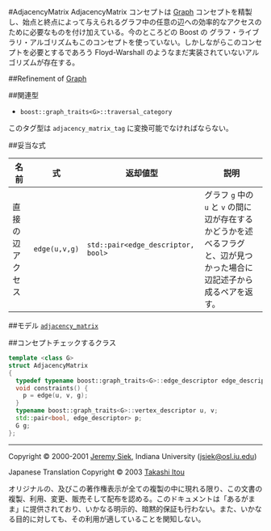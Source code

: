 #AdjacencyMatrix
AdjacencyMatrix コンセプトは [Graph](./Graph.md) コンセプトを精製し、始点と終点によって与えられるグラフ中の任意の辺への効率的なアクセスのために必要なものを付け加えている。今のところどの Boost の グラフ・ライブラリ・アルゴリズムもこのコンセプトを使っていない。しかしながらこのコンセプトを必要とするであろう Floyd-Warshall のようなまだ実装されていないアルゴリズムが存在する。


##Refinement of
[Graph](./Graph)


##関連型
- `boost::graph_traits<G>::traversal_category`

このタグ型は `adjacency_matrix_tag` に変換可能でなければならない。


##妥当な式

| 名前 | 式 | 返却値型 | 説明 |
|------|----|----------|------|
| 直接の辺アクセス | `edge(u,v,g)` | `std::pair<edge_descriptor, bool>` | グラフ `g` 中の `u` と `v` の間に辺が存在するかどうかを述べるフラグと、辺が見つかった場合に辺記述子から成るペアを返す。 |


##モデル
[`adjacency_matrix`](./adjacency_matrix.md)


##コンセプトチェックするクラス

```cpp
template <class G>
struct AdjacencyMatrix
{
  typedef typename boost::graph_traits<G>::edge_descriptor edge_descriptor;
  void constraints() {
    p = edge(u, v, g);
  }
  typename boost::graph_traits<G>::vertex_descriptor u, v;
  std::pair<bool, edge_descriptor> p;
  G g;
};
```


***
Copyright © 2000-2001 [Jeremy Siek](http://www.boost.org/doc/libs/1_31_0/people/jeremy_siek.htm), Indiana University (<jsiek@osl.iu.edu>)

Japanese Translation Copyright © 2003 [Takashi Itou](takashi-it@po6.nsk.ne.jp)

オリジナルの、及びこの著作権表示が全ての複製の中に現れる限り、この文書の複製、利用、変更、販売そして配布を認める。このドキュメントは「あるがまま」に提供されており、いかなる明示的、暗黙的保証も行わない。また、いかなる目的に対しても、その利用が適していることを関知しない。

